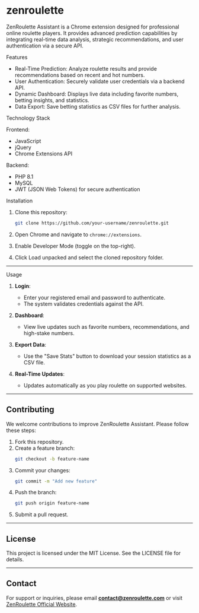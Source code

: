 # zenroulette
ZenRoulette Assistant is a Chrome extension designed for professional online roulette players. It provides advanced prediction capabilities by integrating real-time data analysis, strategic recommendations, and user authentication via a secure API.

Features

- Real-Time Prediction: Analyze roulette results and provide recommendations based on recent and hot numbers.
- User Authentication: Securely validate user credentials via a backend API.
- Dynamic Dashboard: Displays live data including favorite numbers, betting insights, and statistics.
- Data Export: Save betting statistics as CSV files for further analysis.

Technology Stack

Frontend:

- JavaScript
- jQuery
- Chrome Extensions API

Backend:

- PHP 8.1
- MySQL
- JWT (JSON Web Tokens) for secure authentication

Installation

1. Clone this repository:

   ```bash
   git clone https://github.com/your-username/zenroulette.git
   ```

2. Open Chrome and navigate to `chrome://extensions`.

3. Enable Developer Mode (toggle on the top-right).

4. Click Load unpacked and select the cloned repository folder.


---

Usage

1. **Login**:
   - Enter your registered email and password to authenticate.
   - The system validates credentials against the API.

2. **Dashboard**:
   - View live updates such as favorite numbers, recommendations, and high-stake numbers.

3. **Export Data**:
   - Use the "Save Stats" button to download your session statistics as a CSV file.

4. **Real-Time Updates**:
   - Updates automatically as you play roulette on supported websites.

---

## Contributing

We welcome contributions to improve ZenRoulette Assistant. Please follow these steps:

1. Fork this repository.
2. Create a feature branch:
   ```bash
   git checkout -b feature-name
   ```
3. Commit your changes:
   ```bash
   git commit -m "Add new feature"
   ```
4. Push the branch:
   ```bash
   git push origin feature-name
   ```
5. Submit a pull request.

---

## License

This project is licensed under the MIT License. See the LICENSE file for details.

---

## Contact

For support or inquiries, please email **contact@zenroulette.com** or visit [ZenRoulette Official Website](https://www.zenroulette.com).

